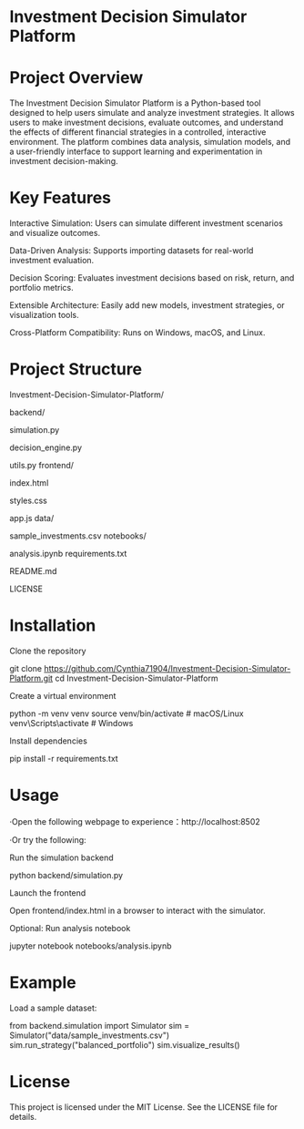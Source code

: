 # Investment Decision Simulator Platform
# Project Overview
The Investment Decision Simulator Platform is a Python-based tool designed to help users simulate and analyze investment strategies. It allows users to make investment decisions, evaluate outcomes, and understand the effects of different financial strategies in a controlled, interactive environment. The platform combines data analysis, simulation models, and a user-friendly interface to support learning and experimentation in investment decision-making.

# Key Features
Interactive Simulation: Users can simulate different investment scenarios and visualize outcomes.

Data-Driven Analysis: Supports importing datasets for real-world investment evaluation.

Decision Scoring: Evaluates investment decisions based on risk, return, and portfolio metrics.

Extensible Architecture: Easily add new models, investment strategies, or visualization tools.

Cross-Platform Compatibility: Runs on Windows, macOS, and Linux.

# Project Structure
Investment-Decision-Simulator-Platform/

backend/

 simulation.py
 
 decision_engine.py
 
 utils.py
frontend/

 index.html
 
 styles.css
 
 app.js
data/

 sample_investments.csv
notebooks/

 analysis.ipynb
requirements.txt

README.md

LICENSE

# Installation
Clone the repository

git clone https://github.com/Cynthia71904/Investment-Decision-Simulator-Platform.git cd Investment-Decision-Simulator-Platform

Create a virtual environment

python -m venv venv source venv/bin/activate # macOS/Linux venv\Scripts\activate # Windows

Install dependencies

pip install -r requirements.txt

# Usage
·Open the following webpage to experience：http://localhost:8502

·Or try the following:

Run the simulation backend

python backend/simulation.py

Launch the frontend

Open frontend/index.html in a browser to interact with the simulator.

Optional: Run analysis notebook

jupyter notebook notebooks/analysis.ipynb

# Example
Load a sample dataset:

from backend.simulation import Simulator sim = Simulator("data/sample_investments.csv") sim.run_strategy("balanced_portfolio") sim.visualize_results()

# License
This project is licensed under the MIT License. See the LICENSE file for details.
